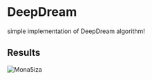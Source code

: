 # DeepDream


simple implementation of DeepDream algorithm!

## Results 

![Mona5iza](DeepDream.jpg)

